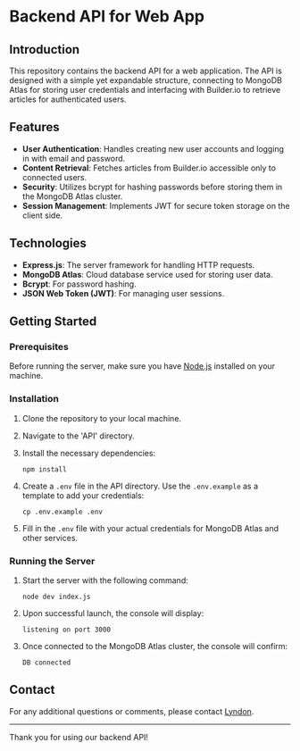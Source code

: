 # Backend API for Web App

## Introduction

This repository contains the backend API for a web application. The API is designed with a simple yet expandable structure, connecting to MongoDB Atlas for storing user credentials and interfacing with Builder.io to retrieve articles for authenticated users.

## Features

- **User Authentication**: Handles creating new user accounts and logging in with email and password.
- **Content Retrieval**: Fetches articles from Builder.io accessible only to connected users.
- **Security**: Utilizes bcrypt for hashing passwords before storing them in the MongoDB Atlas cluster.
- **Session Management**: Implements JWT for secure token storage on the client side.

## Technologies

- **Express.js**: The server framework for handling HTTP requests.
- **MongoDB Atlas**: Cloud database service used for storing user data.
- **Bcrypt**: For password hashing.
- **JSON Web Token (JWT)**: For managing user sessions.

## Getting Started

### Prerequisites

Before running the server, make sure you have [Node.js](https://nodejs.org/) installed on your machine.

### Installation

1. Clone the repository to your local machine.
2. Navigate to the 'API' directory.
3. Install the necessary dependencies:

    ```shell
    npm install
    ```

4. Create a `.env` file in the API directory. Use the `.env.example` as a template to add your credentials:

    ```shell
    cp .env.example .env
    ```

5. Fill in the `.env` file with your actual credentials for MongoDB Atlas and other services.

### Running the Server

1. Start the server with the following command:

    ```shell
    node dev index.js
    ```

2. Upon successful launch, the console will display:

    ```
    listening on port 3000
    ```

3. Once connected to the MongoDB Atlas cluster, the console will confirm:

    ```
    DB connected
    ```

## Contact

For any additional questions or comments, please contact [Lyndon]([lyndon.simpson1@gmail.com](https://lyndonsimpson.github.io/CV_Lyndon.simpson/)).

---

Thank you for using our backend API!